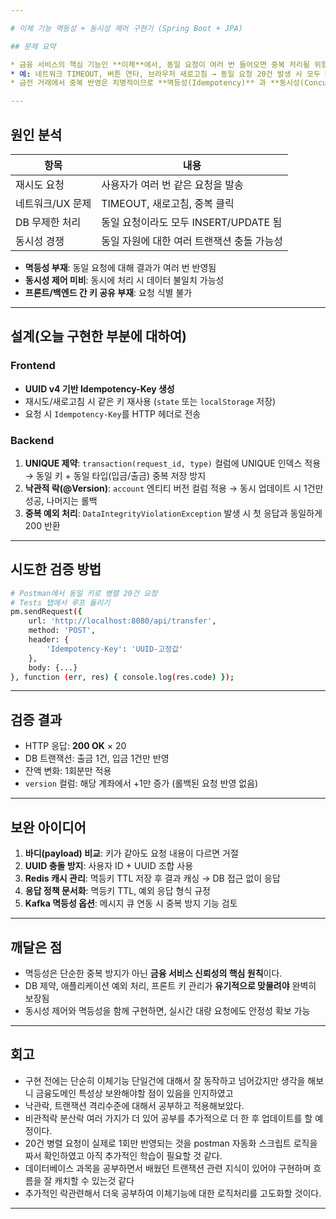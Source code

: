 ```yaml
---

# 이체 기능 멱등성 + 동시성 제어 구현기 (Spring Boot + JPA)

## 문제 요약

* 금융 서비스의 핵심 기능인 **이체**에서, 동일 요청이 여러 번 들어오면 중복 처리될 위험이 있음
* 예: 네트워크 TIMEOUT, 버튼 연타, 브라우저 새로고침 → 동일 요청 20건 발생 시 모두 DB 반영
* 금전 거래에서 중복 반영은 치명적이므로 **멱등성(Idempotency)** 과 **동시성(Concurrency)** 제어 필요

---
```


## 원인 분석

| 항목         | 내용                          |
| ---------- | --------------------------- |
| 재시도 요청     | 사용자가 여러 번 같은 요청을 발송         |
| 네트워크/UX 문제 | TIMEOUT, 새로고침, 중복 클릭        |
| DB 무제한 처리  | 동일 요청이라도 모두 INSERT/UPDATE 됨 |
| 동시성 경쟁     | 동일 자원에 대한 여러 트랜잭션 충돌 가능성    |

* **멱등성 부재**: 동일 요청에 대해 결과가 여러 번 반영됨
* **동시성 제어 미비**: 동시에 처리 시 데이터 불일치 가능성
* **프론트/백엔드 간 키 공유 부재**: 요청 식별 불가

---

## 설계(오늘 구현한 부분에 대하여)

### Frontend

* **UUID v4 기반 Idempotency-Key 생성**
* 재시도/새로고침 시 같은 키 재사용 (`state` 또는 `localStorage` 저장)
* 요청 시 `Idempotency-Key`를 HTTP 헤더로 전송

### Backend

1. **UNIQUE 제약**: `transaction(request_id, type)` 컬럼에 UNIQUE 인덱스 적용
   → 동일 키 + 동일 타입(입금/출금) 중복 저장 방지
2. **낙관적 락(@Version)**: `account` 엔티티 버전 컬럼 적용
   → 동시 업데이트 시 1건만 성공, 나머지는 롤백
3. **중복 예외 처리**: `DataIntegrityViolationException` 발생 시 첫 응답과 동일하게 200 반환

---

## 시도한 검증 방법

```bash
# Postman에서 동일 키로 병렬 20건 요청
# Tests 탭에서 루프 돌리기
pm.sendRequest({
    url: 'http://localhost:8080/api/transfer',
    method: 'POST',
    header: {
        'Idempotency-Key': 'UUID-고정값'
    },
    body: {...}
}, function (err, res) { console.log(res.code) });
```

---

## 검증 결과

* HTTP 응답: **200 OK** × 20
* DB 트랜잭션: 출금 1건, 입금 1건만 반영
* 잔액 변화: 1회분만 적용
* `version` 컬럼: 해당 계좌에서 +1만 증가 (롤백된 요청 반영 없음)

---

## 보완 아이디어

1. **바디(payload) 비교**: 키가 같아도 요청 내용이 다르면 거절
2. **UUID 충돌 방지**: 사용자 ID + UUID 조합 사용
3. **Redis 캐시 관리**: 멱등키 TTL 저장 후 결과 캐싱 → DB 접근 없이 응답
4. **응답 정책 문서화**: 멱등키 TTL, 예외 응답 형식 규정
5. **Kafka 멱등성 옵션**: 메시지 큐 연동 시 중복 방지 기능 검토

---

## 깨달은 점

* 멱등성은 단순한 중복 방지가 아닌 **금융 서비스 신뢰성의 핵심 원칙**이다.
* DB 제약, 애플리케이션 예외 처리, 프론트 키 관리가 **유기적으로 맞물려야** 완벽히 보장됨
* 동시성 제어와 멱등성을 함께 구현하면, 실시간 대량 요청에도 안정성 확보 가능

---

## 회고

* 구현 전에는 단순히 이체기능 단일건에 대해서 잘 동작하고 넘어갔지만 생각을 해보니 금융도메인 특성상 보완해야할 점이 있음을 인지하였고
* 낙관락, 트랜잭션 격리수준에 대해서 공부하고 적용해보았다.
* 비관적락 분산락 여러 가지가 더 있어 공부를 추가적으로 더 한 후 업데이트를 할 예정이다.
* 20건 병렬 요청이 실제로 1회만 반영되는 것을 postman 자동화 스크립트 로직을 짜서 확인하였고 아직 추가적인 학습이 필요할 것 같다.
* 데이터베이스 과목을 공부하면서 배웠던 트랜잭션 관련 지식이 있어야 구현하며 흐름을 잘 캐치할 수 있는것 같다
* 추가적인 락관련해서 더욱 공부하여 이체기능에 대한 로직처리를 고도화할 것이다.
  

---

